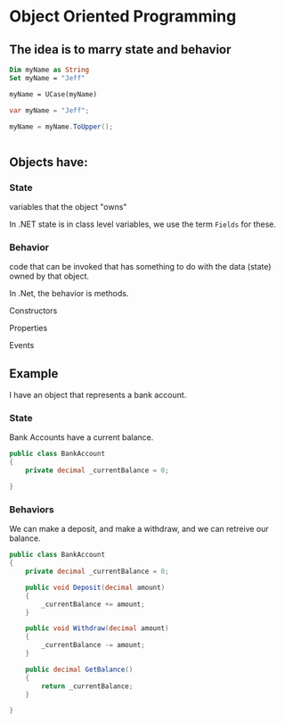 # Object Oriented Programming

## The idea is to marry state and behavior

```vb
Dim myName as String
Set myName = "Jeff"

myName = UCase(myName)

```



```csharp
var myName = "Jeff";

myName = myName.ToUpper();



```

## Objects have:

### State
variables that the object "owns"

In .NET state is in class level variables, we use the term `Fields` for these.


### Behavior
code that can be invoked that has something to do with the data (state) owned by that object.

In .Net, the behavior is methods.

Constructors

Properties

Events


## Example

I have an object that represents a bank account.

### State 
Bank Accounts have a current balance.
```csharp
public class BankAccount 
{
    private decimal _currentBalance = 0;

}

```

### Behaviors

We can make a deposit, and make a withdraw, and we can retreive our balance.

```csharp
public class BankAccount 
{
    private decimal _currentBalance = 0;

    public void Deposit(decimal amount) 
    {
        _currentBalance += amount;
    }

    public void Withdraw(decimal amount)
    {
        _currentBalance -= amount;
    }

    public decimal GetBalance()
    {
        return _currentBalance;
    }

}

```

